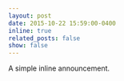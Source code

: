 ```yaml
---
layout: post
date: 2015-10-22 15:59:00-0400
inline: true
related_posts: false
show: false
---
```


A simple inline announcement.
